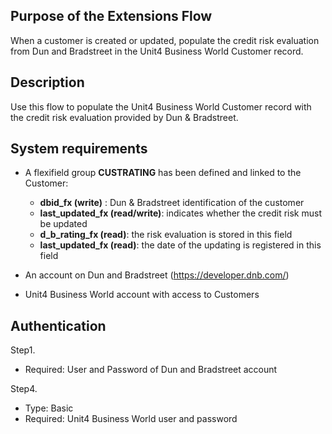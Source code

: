 ## Purpose of the Extensions Flow

When a customer is created or updated, populate the credit risk evaluation from Dun and Bradstreet in the Unit4 Business World Customer record.

## Description

Use this flow to populate the Unit4 Business World Customer record with the credit risk evaluation provided by Dun & Bradstreet. 

## System requirements
- A flexifield group **CUSTRATING** has been defined and linked to the Customer:
    * **dbid_fx (write)** : Dun & Bradstreet identification of the customer
    * **last_updated_fx (read/write)**: indicates whether the credit risk must be updated
    * **d_b_rating_fx (read)**: the risk evaluation is stored in this field
    * **last_updated_fx (read)**: the date of the updating is registered in this field
 

- An account on Dun and Bradstreet (https://developer.dnb.com/)
- Unit4 Business World account with access to Customers

## Authentication

Step1. 
- Required: User and Password of Dun and Bradstreet account

Step4.
- Type: Basic
- Required: Unit4 Business World user and password




